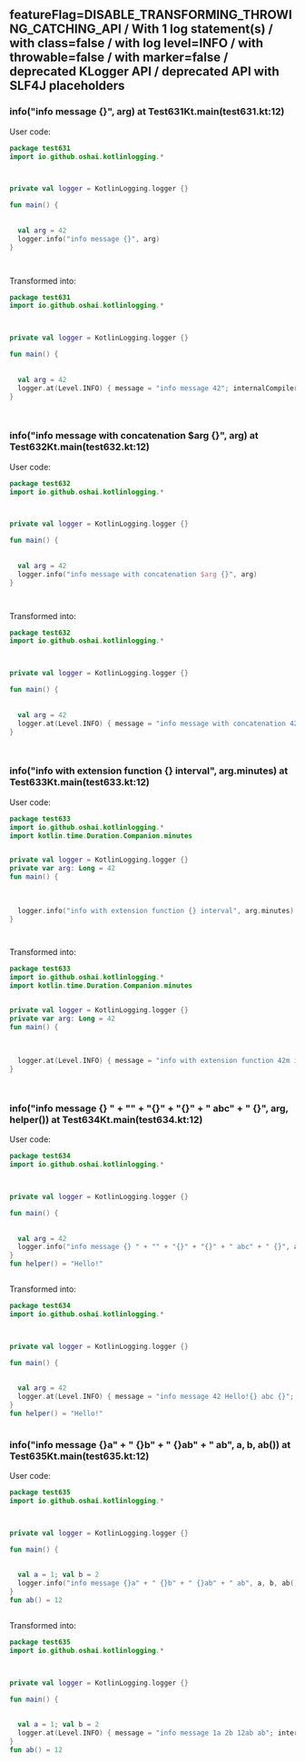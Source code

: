 ## featureFlag=DISABLE_TRANSFORMING_THROWING_CATCHING_API / With 1 log statement(s) / with class=false / with log level=INFO / with throwable=false / with marker=false / deprecated KLogger API / deprecated API with SLF4J placeholders



###  info("info message {}", arg) at Test631Kt.main(test631.kt:12)

User code:
```kotlin
package test631
import io.github.oshai.kotlinlogging.*



private val logger = KotlinLogging.logger {}

fun main() {
  
  
  val arg = 42
  logger.info("info message {}", arg)
}




```
  
Transformed into:
```kotlin
package test631
import io.github.oshai.kotlinlogging.*



private val logger = KotlinLogging.logger {}

fun main() {
  
  
  val arg = 42
  logger.at(Level.INFO) { message = "info message 42"; internalCompilerData = KLoggingEventBuilder.InternalCompilerData(messageTemplate = ""info message {}"", className = "test631.Test631Kt", methodName = "main", fileName = "test631.kt", lineNumber = 12)
}




```

###  info("info message with concatenation $arg {}", arg) at Test632Kt.main(test632.kt:12)

User code:
```kotlin
package test632
import io.github.oshai.kotlinlogging.*



private val logger = KotlinLogging.logger {}

fun main() {
  
  
  val arg = 42
  logger.info("info message with concatenation $arg {}", arg)
}




```
  
Transformed into:
```kotlin
package test632
import io.github.oshai.kotlinlogging.*



private val logger = KotlinLogging.logger {}

fun main() {
  
  
  val arg = 42
  logger.at(Level.INFO) { message = "info message with concatenation 42 42"; internalCompilerData = KLoggingEventBuilder.InternalCompilerData(messageTemplate = ""info message with concatenation $arg {}"", className = "test632.Test632Kt", methodName = "main", fileName = "test632.kt", lineNumber = 12)
}




```

###  info("info with extension function {} interval", arg.minutes) at Test633Kt.main(test633.kt:12)

User code:
```kotlin
package test633
import io.github.oshai.kotlinlogging.*
import kotlin.time.Duration.Companion.minutes


private val logger = KotlinLogging.logger {}
private var arg: Long = 42
fun main() {
  
  
  
  logger.info("info with extension function {} interval", arg.minutes)
}




```
  
Transformed into:
```kotlin
package test633
import io.github.oshai.kotlinlogging.*
import kotlin.time.Duration.Companion.minutes


private val logger = KotlinLogging.logger {}
private var arg: Long = 42
fun main() {
  
  
  
  logger.at(Level.INFO) { message = "info with extension function 42m interval"; internalCompilerData = KLoggingEventBuilder.InternalCompilerData(messageTemplate = ""info with extension function {} interval"", className = "test633.Test633Kt", methodName = "main", fileName = "test633.kt", lineNumber = 12)
}




```

###  info("info message {} " + "" + "{}" + "{}" + " abc" + " {}", arg, helper()) at Test634Kt.main(test634.kt:12)

User code:
```kotlin
package test634
import io.github.oshai.kotlinlogging.*



private val logger = KotlinLogging.logger {}

fun main() {
  
  
  val arg = 42
  logger.info("info message {} " + "" + "{}" + "{}" + " abc" + " {}", arg, helper())
}
fun helper() = "Hello!"



```
  
Transformed into:
```kotlin
package test634
import io.github.oshai.kotlinlogging.*



private val logger = KotlinLogging.logger {}

fun main() {
  
  
  val arg = 42
  logger.at(Level.INFO) { message = "info message 42 Hello!{} abc {}"; internalCompilerData = KLoggingEventBuilder.InternalCompilerData(messageTemplate = ""info message {} " + "" + "{}" + "{}" + " abc" + " {}"", className = "test634.Test634Kt", methodName = "main", fileName = "test634.kt", lineNumber = 12)
}
fun helper() = "Hello!"



```

###  info("info message {}a" + " {}b" + " {}ab" + " ab", a, b, ab()) at Test635Kt.main(test635.kt:12)

User code:
```kotlin
package test635
import io.github.oshai.kotlinlogging.*



private val logger = KotlinLogging.logger {}

fun main() {
  
  
  val a = 1; val b = 2
  logger.info("info message {}a" + " {}b" + " {}ab" + " ab", a, b, ab())
}
fun ab() = 12



```
  
Transformed into:
```kotlin
package test635
import io.github.oshai.kotlinlogging.*



private val logger = KotlinLogging.logger {}

fun main() {
  
  
  val a = 1; val b = 2
  logger.at(Level.INFO) { message = "info message 1a 2b 12ab ab"; internalCompilerData = KLoggingEventBuilder.InternalCompilerData(messageTemplate = ""info message {}a" + " {}b" + " {}ab" + " ab"", className = "test635.Test635Kt", methodName = "main", fileName = "test635.kt", lineNumber = 12)
}
fun ab() = 12



```
